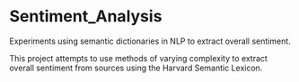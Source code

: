 # Sentiment_Analysis
Experiments using semantic dictionaries in NLP to extract overall sentiment.

This project attempts to use methods of varying complexity to extract overall sentiment from sources using the Harvard Semantic Lexicon.
